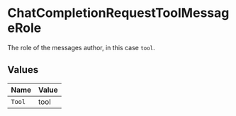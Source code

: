 # ChatCompletionRequestToolMessageRole

The role of the messages author, in this case `tool`.


## Values

| Name   | Value  |
| ------ | ------ |
| `Tool` | tool   |